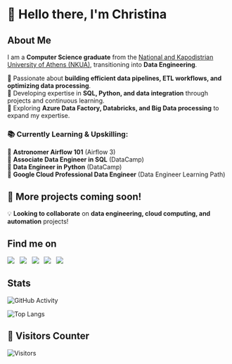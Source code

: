 <h1>👋 Hello there, I'm Christina</h1>

##  About Me  
I am a **Computer Science graduate** from the [National and Kapodistrian University of Athens (NKUA)](https://www.di.uoa.gr/en), transitioning into **Data Engineering**. <br>

🔹 Passionate about **building efficient data pipelines, ETL workflows, and optimizing data processing**.  
🔹 Developing expertise in **SQL, Python, and data integration** through projects and continuous learning.  
🔹 Exploring **Azure Data Factory, Databricks, and Big Data processing** to expand my expertise.  <br>

### 📚 Currently Learning & Upskilling:  
📌 **Astronomer Airflow 101** (Airflow 3)  
📌 **Associate Data Engineer in SQL** (DataCamp)  
📌 **Data Engineer in Python** (DataCamp)  
📌 **Google Cloud Professional Data Engineer** (Data Engineer Learning Path)  

<!-- 📌 **Microsoft Azure Data Engineer Learning Path** (Cloud-based data solutions)  
📌 **Advanced SQL & ETL Automation** (Codecademy Data Engineer Course)   -->

<!-- ## 🛠 **Tech Stack**
✔ **Programming & Scripting:** Python, SQL, C/C++  
✔ **Databases:** PostgreSQL, MySQL, SQL Server, NoSQL (MongoDB)  
✔ **Data Engineering & ETL:** Apache Airflow, dbt, Pandas, NumPy  
✔ **Cloud & Big Data:** Azure Data Factory (learning), Databricks (learning)  
✔ **DevOps & Tools:** Git, GitHub Actions, Docker (basic)  
✔ **Data Governance & Compliance:** GDPR, Data Security  -->

## 🔗 More projects coming soon!  
💡 **Looking to collaborate** on **data engineering, cloud computing, and automation** projects!  

## Find me on
<div align="left">
    <a target="_blank" href="https://www.linkedin.com/in/cpapasotiri/"><img src="https://img.shields.io/badge/-LinkedIn-0077B5??style=flat-square&logo=Linkedin&logoColor=black"></img></a>
    &nbsp;
    <a target="_blank" href="mailto:papasotiri.christina@gmail.com"><img src="https://img.shields.io/badge/Gmail-D14836??style=flat-square&logo=gmail&logoColor=white"></img></a>
    &nbsp;
    <a target="_blank" href="https://www.codecademy.com/profiles/cpapasotiri"><img src="https://img.shields.io/badge/Codecademy-1f425f??style=flat-square&logo=codecademy&logoColor=white"></img></a>
    &nbsp;
    <a target="_blank" href="https://learn.microsoft.com/en-us/users/cpapasotiri"><img src="https://img.shields.io/badge/Microsoft_Learn-258ffa??style=flat-square&logo=microsoft&logoColor=white"></img></a>
    &nbsp;
    <a target="_blank" href="https://g.dev/cpapasotiri"><img src="https://img.shields.io/badge/Google_Developer-258ffa??style=flat-square&logo=google&logoColor=white"></img></a>
    &nbsp;
</div>


## Stats
![GitHub Activity](https://github-readme-stats.vercel.app/api?username=cpapasotiri&count_private=true&show_icons=true&theme=dracula)

![Top Langs](https://github-readme-stats.vercel.app/api/top-langs/?username=cpapasotiri&count_private=true&show_icons=true&theme=dracula&hide_title=false&layout=compact)


## 👀 Visitors Counter   
![Visitors](https://komarev.com/ghpvc/?username=cpapasotiri&color=blueviolet)
<!-- Used service provider: [antonkomarev](https://github.com/antonkomarev/github-profile-views-counter?tab=readme-ov-file) -->